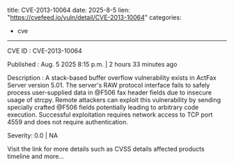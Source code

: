  
title: CVE-2013-10064
date: 2025-8-5
lien: "https://cvefeed.io/vuln/detail/CVE-2013-10064"
categories:
  - cve
---

CVE ID : CVE-2013-10064

Published :  Aug. 5
2025
8:15 p.m. | 2 hours
33 minutes ago

Description : A stack-based buffer overflow vulnerability exists in ActFax Server version 5.01. The server's RAW protocol interface fails to safely process user-supplied data in @F506 fax header fields due to insecure usage of strcpy. Remote attackers can exploit this vulnerability by sending specially crafted @F506 fields
potentially leading to arbitrary code execution. Successful exploitation requires network access to TCP port 4559 and does not require authentication.

Severity: 0.0 | NA

Visit the link for more details
such as CVSS details
affected products
timeline
and more...

